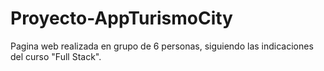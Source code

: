 # Proyecto-AppTurismoCity
Pagina web realizada en grupo de 6 personas, siguiendo las indicaciones del curso "Full Stack".
